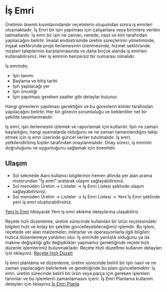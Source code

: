 
# İş Emri

Üretimin önemli kısımlarındandır reçetelerin oluşumdan sonra iş emirleri oluşmaktadır.
İş Emri bir işin yapılması için çalışanlara veya birimlere verilen talimatlardır. 
İş emri bir işin ne zaman, nerede, nasıl ve kim tarafından yapılacağını belirtir.
İmalat endüstrisinde üretim süreçlerinin yönetiminde, inşaat sektöründe proje ilerlemesinin izlenmesinde, hizmet sektöründe müşteri taleplerinin karşılanmasında ve daha birçok alanda iş emirleri kullanabilirsiniz.
Her iş emrinin benzersiz bir numarası olmalıdır.

İş emrinde;
- İşin tanımı
- Başlama ve bitiş tarihi 
- İşin yapılacağı yer 
- İşin önceliği
- İşin yapılması gereken saatler gibi detaylar bulunur.

Hangi görevlerin yapılması gerektiğini ve bu görevlerin kimler tarafından yapılacağını belirtir. 
Her bir görevin sorumluluğu ve beklentiler net bir şekilde tanımlanmalıdır.

İş emri, işin ilerlemesini izlemek ve raporlamak için kullanılır. 
İşin ne zaman başladığını, hangi aşamalarda olduğunu ve ne zaman tamamlandığını takip etmek için iş emri üzerinde güncel veriler tutulmalıdır.
İş emri, yetkilendirilmiş kişiler tarafından onaylanmalıdır. Onay süreci, iş emrinin doğruluğunu ve uygunluğunu sağlamak için önemlidir.

## Ulaşım 

- Sol sekmede Aaro kullanıcı bilgilerinin hemen altında yer alan arama motorundan "İş emri" aratarak ulaşım sağlayabilirsiniz.
- Sol menüden Üretim -> Listeler -> İş Emri Listesi şeklinde ulaşım sağlayabilirsiniz. 
- Sol menüden Üretim -> Listeler -> İş Emri Listesi -> Yeni İş Emri şeklinde yeni iş emri oluşturabilirsiniz. 

[Yeni İş Emri](../Uretim/YeniIsEmri.md) tıklayarak Yeni iş emri ekleme detaylarına ulaşabiliriz.

Reçete hızlı düzenleme, üretim sürecinde kullanılan bir ürün reçetesindeki bilgileri hızlı ve kolay bir şekilde güncelleyebileceğimiz işlemdir. 
Bu işlem, reçetede yer alan malzemeler, miktarlar ve operasyonlarla ilgili bilgileri hızlıca düzenlemeye yardımcı olur. 
İş emrinde yanlışlık olduğunu ya da makine değişikliği gibi değişiklikler yapmamız gerektiğinde reçete hızlı düzenle işlemlerimiz bulunmaktadır.
Reçete Hızlı düzeltme kullanım detayları için tıklayınız. [Reçete Hızlı Düzelt](../Uretim/ReceteHizliEkle.md)

İş emri planlama ve düzenleme, üretim sürecinde belirli bir işin nasıl ve ne zaman yapılacağını belirlemek ve gerektiğinde bu planı güncellemektir. 
İş emri, üretim sürecinde belirli bir ürün veya parça için gereken işlemleri tanımlar ve bu işlemlerin zamanlamasını içerir. 
İş Emri Planlama kullanım detayları için tıklayınız.[İş Emri Planla](../Uretim/IsEmriPlanla.md)

